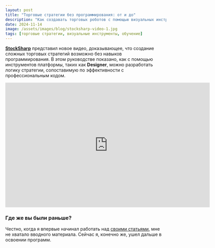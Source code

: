 ```yaml
---
layout: post
title: "Торговые стратегии без программирования: от и до"
description: "Как создавать торговых роботов с помощью визуальных инструментов: новое видеот от StockSharp."
date: 2024-11-14
image: /assets/images/blog/stocksharp-video-1.jpg
tags: [торговые стратегии, визуальные инструменты, обучение]
---
```


**[StockSharp](https://stocksharp.ru)** представил новое видео, доказывающее, что создание сложных торговых стратегий возможно без навыков программирования. В этом руководстве показано, как с помощью инструментов платформы, таких как **Designer**, можно разработать логику стратегии, сопоставимую по эффективности с профессиональным кодом.

<div class="video-container">
<iframe width="640" height="390" src="https://www.youtube.com/embed/yp-1fB8oXrI" title="Создание торговой стратегии от и до. Полное видео" frameborder="0" allow="accelerometer; autoplay; clipboard-write; encrypted-media; gyroscope; picture-in-picture; web-share" referrerpolicy="strict-origin-when-cross-origin" allowfullscreen></iframe>
</div>

### Где же вы были раньше?

Честно, когда я впервые начинал работать над [своими статьями](https://osaengine.ru/2024/09/12/торговые-роботы-без-программирования.html), мне не хватало вводного материала. Сейчас я, конечно же, ушел дальше в освоении программ.
